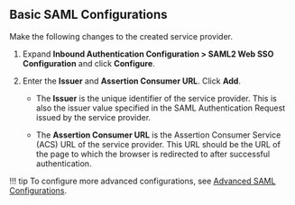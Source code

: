 ## Basic SAML Configurations 

Make the following changes to the created service provider.

1. Expand **Inbound Authentication Configuration > SAML2 Web SSO Configuration** and click **Configure**.

2. Enter the **Issuer** and **Assertion Consumer URL**. Click **Add**. 

     - The **Issuer** is the unique identifier of the service provider. This is also the issuer value specified in the SAML Authentication Request issued by the service provider.
     
     - The **Assertion Consumer URL** is the Assertion Consumer Service (ACS) URL of the service provider. This URL should be the URL of the page to which the browser is redirected to after successful authentication.
    
!!! tip
     To configure more advanced configurations, see [Advanced SAML Configurations](../../../guides/login/saml-app-config-advanced). 

